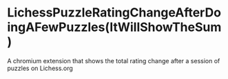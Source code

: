 # LichessPuzzleRatingChangeAfterDoingAFewPuzzles(ItWillShowTheSum)
A chromium extension that shows the total rating change after a session of puzzles on Lichess.org
